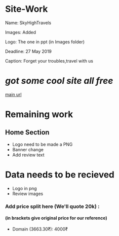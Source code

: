 # Site-Work

Name: SkyHighTravels

Images: Added

Logo: The one in ppt (in Images folder)

Deadline: 27 May 2019

Caption: Forget your troubles,travel with us

# _got some cool site all free_

[main url](https://colorlib.com/wp/free-travel-website-templates/)

# Remaining work

## Home Section

- Logo need to be made a PNG
- Banner change
- Add review text

# Data needs to be recieved

- Logo in png
- Review images

### Add price split here (We'll quote 20k) :

#### (in brackets give original price for our reference)

- Domain (3663.30₹): 4000₹
